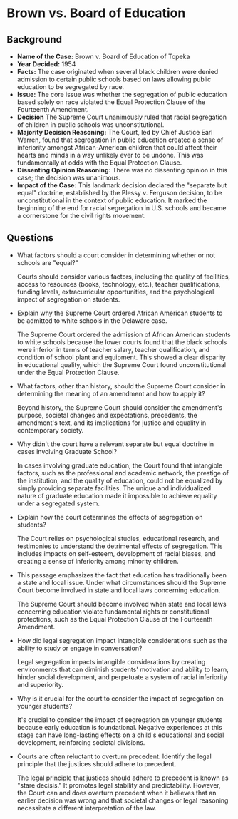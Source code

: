 # Brown vs. Board of Education

## Background
- **Name of the Case:** Brown v. Board of Education of Topeka
- **Year Decided:** 1954
- **Facts:** The case originated when several black children were denied admission to certain public schools based on laws allowing public education to be segregated by race.
- **Issue:** The core issue was whether the segregation of public education based solely on race violated the Equal Protection Clause of the Fourteenth Amendment.
- **Decision** The Supreme Court unanimously ruled that racial segregation of children in public schools was unconstitutional.
- **Majority Decision Reasoning:** The Court, led by Chief Justice Earl Warren, found that segregation in public education created a sense of inferiority amongst African-American children that could affect their hearts and minds in a way unlikely ever to be undone. This was fundamentally at odds with the Equal Protection Clause.
- **Dissenting Opinion Reasoning:** There was no dissenting opinion in this case; the decision was unanimous.
- **Impact of the Case:** This landmark decision declared the "separate but equal" doctrine, established by the Plessy v. Ferguson decision, to be unconstitutional in the context of public education. It marked the beginning of the end for racial segregation in U.S. schools and became a cornerstone for the civil rights movement.

## Questions

- What factors should a court consider in determining whether or not schools are "equal?"

    Courts should consider various factors, including the quality of facilities, access to resources (books, technology, etc.), teacher qualifications, funding levels, extracurricular opportunities, and the psychological impact of segregation on students.

- Explain why the Supreme Court ordered African American students to be admitted to white schools in the Delaware case.

    The Supreme Court ordered the admission of African American students to white schools because the lower courts found that the black schools were inferior in terms of teacher salary, teacher qualification, and condition of school plant and equipment. This showed a clear disparity in educational quality, which the Supreme Court found unconstitutional under the Equal Protection Clause.

- What factors, other than history, should the Supreme Court consider in determining the meaning of an amendment and how to apply it?

    Beyond history, the Supreme Court should consider the amendment's purpose, societal changes and expectations, precedents, the amendment's text, and its implications for justice and equality in contemporary society.

- Why didn't the court have a relevant separate but equal doctrine in cases involving Graduate School?

    In cases involving graduate education, the Court found that intangible factors, such as the professional and academic network, the prestige of the institution, and the quality of education, could not be equalized by simply providing separate facilities. The unique and individualized nature of graduate education made it impossible to achieve equality under a segregated system.

- Explain how the court determines the effects of segregation on students?

    The Court relies on psychological studies, educational research, and testimonies to understand the detrimental effects of segregation. This includes impacts on self-esteem, development of racial biases, and creating a sense of inferiority among minority children.

- This passage emphasizes the fact that education has traditionally been a state and local issue. Under what circumstances should the Supreme Court become involved in state and local laws concerning education.

    The Supreme Court should become involved when state and local laws concerning education violate fundamental rights or constitutional protections, such as the Equal Protection Clause of the Fourteenth Amendment.

- How did legal segregation impact intangible considerations such as the ability to study or engage in conversation?

    Legal segregation impacts intangible considerations by creating environments that can diminish students' motivation and ability to learn, hinder social development, and perpetuate a system of racial inferiority and superiority.

- Why is it crucial for the court to consider the impact of segregation on younger students?

    It's crucial to consider the impact of segregation on younger students because early education is foundational. Negative experiences at this stage can have long-lasting effects on a child's educational and social development, reinforcing societal divisions.

- Courts are often reluctant to overturn precedent. Identify the legal principle that the justices should adhere to precedent.

    The legal principle that justices should adhere to precedent is known as "stare decisis." It promotes legal stability and predictability. However, the Court can and does overturn precedent when it believes that an earlier decision was wrong and that societal changes or legal reasoning necessitate a different interpretation of the law.


